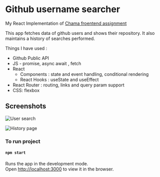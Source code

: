 # Github username searcher

My React Implementation of [Chama froentend assignment](https://github.com/chamatheapp/chama-frontend-assignment)

This app fetches data of github users and shows their repository. It also maintains a history of searches performed.

Things I have used :

- Github Public API
- JS - promise, async await , fetch
- React
  - Components : state and event handling, conditional rendering
  - React Hooks : useState and useEffect
- React Router : routing, links and query param support
- CSS: flexbox

## Screenshots

![User search](https://imgur.com/FYDotje)

![History page](https://imgur.com/W1kqWKP)

### To run project

#### `npm start`

Runs the app in the development mode.\
Open [http://localhost:3000](http://localhost:3000) to view it in the browser.
